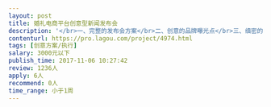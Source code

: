 ```yaml
---                
layout: post       
title: 婚礼电商平台创意型新闻发布会           
description: '</br>一、完整的发布会方案</br>二、创意的品牌曝光点</br>三、缜密的方案执行逻辑</br>四、多元素的市场合作资源预想</br>'     
contenturl: https://pro.lagou.com/project/4974.html      
tags: [创意方案/执行]            
salary: 3000元以下          
publish_time: 2017-11-06 10:27:42         
review: 1236人                   
apply: 6人                   
recommend: 0人                   
time_range: 小于1周              
---                 
```

